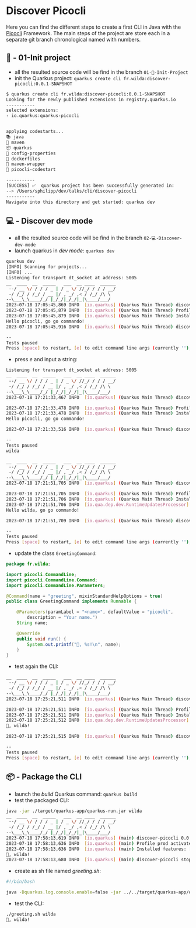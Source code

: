 # Discover Picocli

Here you can find the different steps to create a first CLI in Java with the [Picocli](https://picocli.info/) Framework.
The main steps of the project are store each in a separate git branch chronological named with numbers.

## 🎉 - 01-Init project
 - all the resulted source code will be find in the branch `01-🎉-Init-Project`
 - init the Quarkus project: `quarkus create cli fr.wilda:discover-picocli:0.0.1-SNAPSHOT`
```bash
$ quarkus create cli fr.wilda:discover-picocli:0.0.1-SNAPSHOT
Looking for the newly published extensions in registry.quarkus.io
-----------
selected extensions: 
- io.quarkus:quarkus-picocli


applying codestarts...
📚 java
🔨 maven
📦 quarkus
📝 config-properties
🔧 dockerfiles
🔧 maven-wrapper
🚀 picocli-codestart

-----------
[SUCCESS] ✅  quarkus project has been successfully generated in:
--> /Users/sphilipp/dev/talks/cli/discover-picocli
-----------
Navigate into this directory and get started: quarkus dev
```

## 💻 - Discover dev mode
  - all the resulted source code will be find in the branch `02-💻-Discover-dev-mode`
  - launch quarkus in _dev mode_: `quarkus dev`
```bash
quarkus dev
[INFO] Scanning for projects...
[INFO] ...
Listening for transport dt_socket at address: 5005
__  ____  __  _____   ___  __ ____  ______ 
 --/ __ \/ / / / _ | / _ \/ //_/ / / / __/ 
 -/ /_/ / /_/ / __ |/ , _/ ,< / /_/ /\ \   
--\___\_\____/_/ |_/_/|_/_/|_|\____/___/   
2023-07-18 17:05:45,869 INFO  [io.quarkus] (Quarkus Main Thread) discover-picocli 0.0.1-SNAPSHOT on JVM (powered by Quarkus 3.2.0.Final) started in 0.495s. 
2023-07-18 17:05:45,879 INFO  [io.quarkus] (Quarkus Main Thread) Profile dev activated. Live Coding activated.
2023-07-18 17:05:45,879 INFO  [io.quarkus] (Quarkus Main Thread) Installed features: [cdi, picocli]
Hello picocli, go go commando!
2023-07-18 17:05:45,916 INFO  [io.quarkus] (Quarkus Main Thread) discover-picocli stopped in 0.003s

--
Tests paused
Press [space] to restart, [e] to edit command line args (currently ''), [r] to resume testing, [o] Toggle test output, [:] for the terminal, [h] for more options>
```
  - press _e_ and input a string:
```bash
Listening for transport dt_socket at address: 5005
__  ____  __  _____   ___  __ ____  ______ 
 --/ __ \/ / / / _ | / _ \/ //_/ / / / __/ 
 -/ /_/ / /_/ / __ |/ , _/ ,< / /_/ /\ \   
--\___\_\____/_/ |_/_/|_/_/|_|\____/___/   
2023-07-18 17:21:33,467 INFO  [io.quarkus] (Quarkus Main Thread) discover-picocli 0.0.1-SNAPSHOT on JVM (powered by Quarkus 3.2.0.Final) started in 0.516s. 

2023-07-18 17:21:33,478 INFO  [io.quarkus] (Quarkus Main Thread) Profile dev activated. Live Coding activated.
2023-07-18 17:21:33,478 INFO  [io.quarkus] (Quarkus Main Thread) Installed features: [cdi, picocli]
Hello picocli, go go commando!

2023-07-18 17:21:33,516 INFO  [io.quarkus] (Quarkus Main Thread) discover-picocli stopped in 0.003s

--
Tests paused
wilda

__  ____  __  _____   ___  __ ____  ______ 
 --/ __ \/ / / / _ | / _ \/ //_/ / / / __/ 
 -/ /_/ / /_/ / __ |/ , _/ ,< / /_/ /\ \   
--\___\_\____/_/ |_/_/|_/_/|_|\____/___/   
2023-07-18 17:21:51,705 INFO  [io.quarkus] (Quarkus Main Thread) discover-picocli 0.0.1-SNAPSHOT on JVM (powered by Quarkus 3.2.0.Final) started in 0.144s. 

2023-07-18 17:21:51,705 INFO  [io.quarkus] (Quarkus Main Thread) Profile dev activated. Live Coding activated.
2023-07-18 17:21:51,706 INFO  [io.quarkus] (Quarkus Main Thread) Installed features: [cdi, picocli]
2023-07-18 17:21:51,706 INFO  [io.qua.dep.dev.RuntimeUpdatesProcessor] (Aesh InputStream Reader) Live reload total time: 0.162s 
Hello wilda, go go commando!

2023-07-18 17:21:51,709 INFO  [io.quarkus] (Quarkus Main Thread) discover-picocli stopped in 0.001s

--
Tests paused
Press [space] to restart, [e] to edit command line args (currently ''), [r] to resume testing, [o] Toggle test output, [:] for the terminal, [h] for more options>
```
  - update the class `GreetingCommand`:
```java
package fr.wilda;

import picocli.CommandLine;
import picocli.CommandLine.Command;
import picocli.CommandLine.Parameters;

@Command(name = "greeting", mixinStandardHelpOptions = true)
public class GreetingCommand implements Runnable {

    @Parameters(paramLabel = "<name>", defaultValue = "picocli",
        description = "Your name.")
    String name;

    @Override
    public void run() {
        System.out.printf("👋, %s!\n", name);
    }
}
```
  - test again the CLI:
```bash
__  ____  __  _____   ___  __ ____  ______ 
 --/ __ \/ / / / _ | / _ \/ //_/ / / / __/ 
 -/ /_/ / /_/ / __ |/ , _/ ,< / /_/ /\ \   
--\___\_\____/_/ |_/_/|_/_/|_|\____/___/   
2023-07-18 17:25:21,511 INFO  [io.quarkus] (Quarkus Main Thread) discover-picocli 0.0.1-SNAPSHOT on JVM (powered by Quarkus 3.2.0.Final) started in 0.139s. 

2023-07-18 17:25:21,511 INFO  [io.quarkus] (Quarkus Main Thread) Profile dev activated. Live Coding activated.
2023-07-18 17:25:21,511 INFO  [io.quarkus] (Quarkus Main Thread) Installed features: [cdi, picocli]
2023-07-18 17:25:21,512 INFO  [io.qua.dep.dev.RuntimeUpdatesProcessor] (Aesh InputStream Reader) Live reload total time: 0.440s 
👋, wilda!

2023-07-18 17:25:21,515 INFO  [io.quarkus] (Quarkus Main Thread) discover-picocli stopped in 0.000s

--
Tests paused
Press [space] to restart, [e] to edit command line args (currently ''), [r] to resume testing, [o] Toggle test output, [:] for the terminal, [h] for more options>
```

## 📦 - Package the CLI
  - launch the _build_ Quarkus command: `quarkus build`
  - test the packaged CLI:
```bash
java -jar ./target/quarkus-app/quarkus-run.jar wilda
__  ____  __  _____   ___  __ ____  ______ 
 --/ __ \/ / / / _ | / _ \/ //_/ / / / __/ 
 -/ /_/ / /_/ / __ |/ , _/ ,< / /_/ /\ \   
--\___\_\____/_/ |_/_/|_/_/|_|\____/___/   
2023-07-18 17:58:13,619 INFO  [io.quarkus] (main) discover-picocli 0.0.1-SNAPSHOT on JVM (powered by Quarkus 3.2.0.Final) started in 0.180s. 
2023-07-18 17:58:13,636 INFO  [io.quarkus] (main) Profile prod activated. 
2023-07-18 17:58:13,636 INFO  [io.quarkus] (main) Installed features: [cdi, picocli]
👋, wilda!
2023-07-18 17:58:13,680 INFO  [io.quarkus] (main) discover-picocli stopped in 0.005s
```
  - create as sh file named _greeting.sh_:
```bash
#!/bin/bash

java -Dquarkus.log.console.enable=false -jar ../../target/quarkus-app/quarkus-run.jar $1
```
  - test the CLI:
```bash
./greeting.sh wilda
👋, wilda!
```